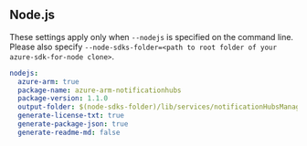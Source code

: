 ## Node.js

These settings apply only when `--nodejs` is specified on the command line.
Please also specify `--node-sdks-folder=<path to root folder of your azure-sdk-for-node clone>`.

``` yaml $(nodejs)
nodejs:
  azure-arm: true
  package-name: azure-arm-notificationhubs
  package-version: 1.1.0
  output-folder: $(node-sdks-folder)/lib/services/notificationHubsManagement
  generate-license-txt: true
  generate-package-json: true
  generate-readme-md: false
```
